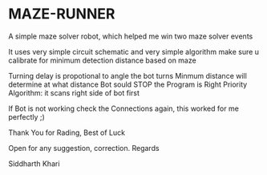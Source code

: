 # MAZE-RUNNER
A simple maze solver robot, which helped me win two maze solver events

It uses very simple circuit schematic and very simple algorithm
make sure u calibrate for minimum detection distance based on maze

Turning delay is propotional to angle the bot turns
Minmum distance will determine at what distance Bot sould STOP
the Program is Right Priority Algorithm: it scans right side of bot first

If Bot is not working check the Connections again, this worked for me perfectly ;)

Thank You for Rading, Best of Luck

Open for any suggestion, correction.
Regards

Siddharth Khari


